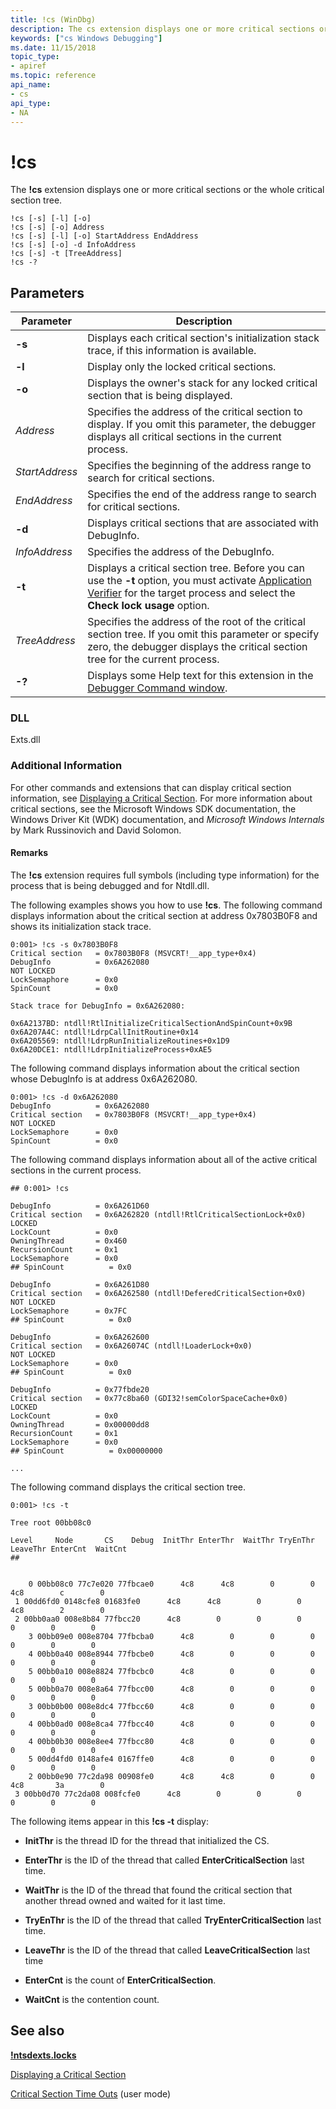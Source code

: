 ```yaml
---
title: !cs (WinDbg)
description: The cs extension displays one or more critical sections or the whole critical section tree.
keywords: ["cs Windows Debugging"]
ms.date: 11/15/2018
topic_type:
- apiref
ms.topic: reference
api_name:
- cs
api_type:
- NA
---
```


# !cs

The **!cs** extension displays one or more critical sections or the whole critical section tree.

```dbgsyntax
!cs [-s] [-l] [-o] 
!cs [-s] [-o] Address 
!cs [-s] [-l] [-o] StartAddress EndAddress 
!cs [-s] [-o] -d InfoAddress 
!cs [-s] -t [TreeAddress] 
!cs -? 
```

## Parameters

Parameter | Description
|---------|-------------|
**-s**  | Displays each critical section's initialization stack trace, if this information is available.
**-l**  |Display only the locked critical sections.
**-o**   |Displays the owner's stack for any locked critical section that is being displayed.
*Address* |Specifies the address of the critical section to display. If you omit this parameter, the debugger displays all critical sections in the current process.
*StartAddress*   | Specifies the beginning of the address range to search for critical sections.
*EndAddress*   | Specifies the end of the address range to search for critical sections.
**-d**    | Displays critical sections that are associated with DebugInfo.
*InfoAddress*   | Specifies the address of the DebugInfo.
**-t**    | Displays a critical section tree. Before you can use the **-t** option, you must activate [Application Verifier](../devtest/application-verifier.md) for the target process and select the **Check lock usage** option.
*TreeAddress*    | Specifies the address of the root of the critical section tree. If you omit this parameter or specify zero, the debugger displays the critical section tree for the current process.
**-?**    | Displays some Help text for this extension in the [Debugger Command window](debugger-command-window.md).

### DLL

Exts.dll

### Additional Information

For other commands and extensions that can display critical section information, see [Displaying a Critical Section](displaying-a-critical-section.md). For more information about critical sections, see the Microsoft Windows SDK documentation, the Windows Driver Kit (WDK) documentation, and *Microsoft Windows Internals* by Mark Russinovich and David Solomon.

#### Remarks

The **!cs** extension requires full symbols (including type information) for the process that is being debugged and for Ntdll.dll.

The following examples shows you how to use **!cs**. The following command displays information about the critical section at address 0x7803B0F8 and shows its initialization stack trace.

```dbgcmd
0:001> !cs -s 0x7803B0F8
Critical section   = 0x7803B0F8 (MSVCRT!__app_type+0x4)
DebugInfo          = 0x6A262080
NOT LOCKED
LockSemaphore      = 0x0
SpinCount          = 0x0

Stack trace for DebugInfo = 0x6A262080:

0x6A2137BD: ntdll!RtlInitializeCriticalSectionAndSpinCount+0x9B
0x6A207A4C: ntdll!LdrpCallInitRoutine+0x14
0x6A205569: ntdll!LdrpRunInitializeRoutines+0x1D9
0x6A20DCE1: ntdll!LdrpInitializeProcess+0xAE5
```

The following command displays information about the critical section whose DebugInfo is at address 0x6A262080.

```dbgcmd
0:001> !cs -d 0x6A262080
DebugInfo          = 0x6A262080
Critical section   = 0x7803B0F8 (MSVCRT!__app_type+0x4)
NOT LOCKED
LockSemaphore      = 0x0
SpinCount          = 0x0
```

The following command displays information about all of the active critical sections in the current process.

```dbgcmd
## 0:001> !cs

DebugInfo          = 0x6A261D60
Critical section   = 0x6A262820 (ntdll!RtlCriticalSectionLock+0x0)
LOCKED
LockCount          = 0x0
OwningThread       = 0x460
RecursionCount     = 0x1
LockSemaphore      = 0x0
## SpinCount          = 0x0

DebugInfo          = 0x6A261D80
Critical section   = 0x6A262580 (ntdll!DeferedCriticalSection+0x0)
NOT LOCKED
LockSemaphore      = 0x7FC
## SpinCount          = 0x0

DebugInfo          = 0x6A262600
Critical section   = 0x6A26074C (ntdll!LoaderLock+0x0)
NOT LOCKED
LockSemaphore      = 0x0
## SpinCount          = 0x0

DebugInfo          = 0x77fbde20
Critical section   = 0x77c8ba60 (GDI32!semColorSpaceCache+0x0)
LOCKED
LockCount          = 0x0
OwningThread       = 0x00000dd8
RecursionCount     = 0x1
LockSemaphore      = 0x0
## SpinCount          = 0x00000000

...
```

The following command displays the critical section tree.

```dbgcmd
0:001> !cs -t

Tree root 00bb08c0

Level     Node       CS    Debug  InitThr EnterThr  WaitThr TryEnThr LeaveThr EnterCnt  WaitCnt
## 


    0 00bb08c0 77c7e020 77fbcae0      4c8      4c8        0        0      4c8        c        0
 1 00dd6fd0 0148cfe8 01683fe0      4c8      4c8        0        0      4c8        2        0
 2 00bb0aa0 008e8b84 77fbcc20      4c8        0        0        0        0        0        0
    3 00bb09e0 008e8704 77fbcba0      4c8        0        0        0        0        0        0
    4 00bb0a40 008e8944 77fbcbe0      4c8        0        0        0        0        0        0
    5 00bb0a10 008e8824 77fbcbc0      4c8        0        0        0        0        0        0
    5 00bb0a70 008e8a64 77fbcc00      4c8        0        0        0        0        0        0
    3 00bb0b00 008e8dc4 77fbcc60      4c8        0        0        0        0        0        0
    4 00bb0ad0 008e8ca4 77fbcc40      4c8        0        0        0        0        0        0
    4 00bb0b30 008e8ee4 77fbcc80      4c8        0        0        0        0        0        0
    5 00dd4fd0 0148afe4 0167ffe0      4c8        0        0        0        0        0        0
    2 00bb0e90 77c2da98 00908fe0      4c8      4c8        0        0      4c8       3a        0
 3 00bb0d70 77c2da08 008fcfe0      4c8        0        0        0        0        0        0
```

The following items appear in this **!cs -t** display:

- **InitThr** is the thread ID for the thread that initialized the CS.

- **EnterThr** is the ID of the thread that called **EnterCriticalSection** last time.

- **WaitThr** is the ID of the thread that found the critical section that another thread owned and waited for it last time.

- **TryEnThr** is the ID of the thread that called **TryEnterCriticalSection** last time.

- **LeaveThr** is the ID of the thread that called **LeaveCriticalSection** last time

- **EnterCnt** is the count of **EnterCriticalSection**.

- **WaitCnt** is the contention count.

## See also

[**!ntsdexts.locks**](-locks---ntsdexts-locks-.md) 

[Displaying a Critical Section](displaying-a-critical-section.md)

[Critical Section Time Outs](critical-section-time-outs.md) (user mode)
